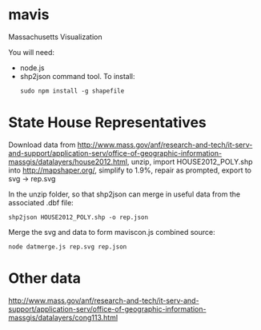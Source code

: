 # mavis
Massachusetts Visualization

You will need: 
  - node.js
  - shp2json command tool.  To install:
    ```
    sudo npm install -g shapefile
    ```

# State House Representatives

Download data from http://www.mass.gov/anf/research-and-tech/it-serv-and-support/application-serv/office-of-geographic-information-massgis/datalayers/house2012.html, unzip, import HOUSE2012_POLY.shp into http://mapshaper.org/, simplify to 1.9%, repair as prompted, export to svg -> rep.svg

In the unzip folder, so that shp2json can merge in useful data from the
associated .dbf file:
```
shp2json HOUSE2012_POLY.shp -o rep.json
```

Merge the svg and data to form maviscon.js combined source:
```
node datmerge.js rep.svg rep.json
```

# Other data

http://www.mass.gov/anf/research-and-tech/it-serv-and-support/application-serv/office-of-geographic-information-massgis/datalayers/cong113.html



